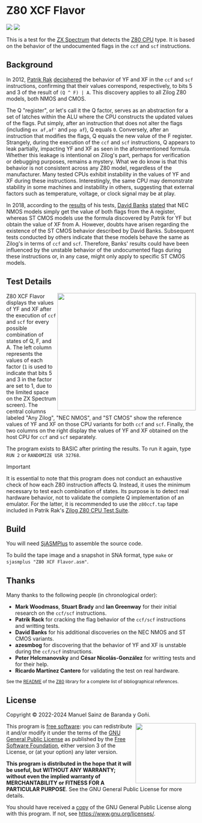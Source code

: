 # Z80 XCF Flavor

![](https://zxe.io/software/Z80_XCF_Flavor/assets/images/zx-spectrum-badge.svg)
[![](https://github.com/redcode/Z80_XCF_Flavor/actions/workflows/build.yml/badge.svg)](https://github.com/redcode/Z80_XCF_Flavor/actions/workflows/build.yml)

This is a test for the [ZX Spectrum](https://en.wikipedia.org/wiki/ZX_Spectrum) that detects the [Z80 CPU](https://en.wikipedia.org/wiki/Zilog_Z80) type. It is based on the behavior of the undocumented flags in the `ccf` and `scf` instructions.

## Background

In 2012, [Patrik Rak](https://https://github.com/raxoft) [deciphered](https://worldofspectrum.org/forums/discussion/41704) the behavior of YF and XF in the `ccf` and `scf` instructions, confirming that their values correspond, respectively, to bits 5 and 3 of the result of <code>(Q&nbsp;^&nbsp;F)&nbsp;|&nbsp;A</code>. This discovery applies to all Zilog Z80 models, both NMOS and CMOS.

The Q "register", or let's call it the Q factor, serves as an abstraction for a set of latches within the ALU where the CPU constructs the updated values of the flags. Put simply, after an instruction that does not alter the flags (including <code>ex&nbsp;af,af'</code> and <code>pop&nbsp;af</code>), Q equals `0`. Conversely, after an instruction that modifies the flags, Q equals the new value of the F register. Strangely, during the execution of the `ccf` and `scf` instructions, Q appears to leak partially, impacting YF and XF as seen in the aforementioned formula. Whether this leakage is intentional on Zilog's part, perhaps for verification or debugging purposes, remains a mystery. What we do know is that this behavior is not consistent across any Z80 model, regardless of the manufacturer. Many tested CPUs exhibit instability in the values of YF and XF during these instructions. Interestingly, the same CPU may demonstrate stability in some machines and instability in others, suggesting that external factors such as temperature, voltage, or clock signal may be at play.

In 2018, according to the [results](https://stardot.org.uk/forums/viewtopic.php?p=211042#p211042) of his tests, [David Banks](https://github.com/hoglet67) [stated](https://github.com/hoglet67/Z80Decoder/wiki/Undocumented-Flags) that NEC NMOS models simply get the value of both flags from the A register, whereas ST CMOS models use the formula discovered by Patrik for YF but obtain the value of XF from A. However, doubts have arisen regarding the existence of the ST CMOS behavior described by David Banks. Subsequent tests conducted by others indicate that these models behave the same as Zilog's in terms of `ccf` and `scf`. Therefore, Banks' results could have been influenced by the unstable behavior of the undocumented flags during these instructions or, in any case, might only apply to specific ST CMOS models.

## Test Details

<img src="https://zxe.io/software/Z80_XCF_Flavor/assets/images/readme-screenshot-1.5.gif" width="368" height="312" align="right">

Z80 XCF Flavor displays the values of YF and XF after the execution of `ccf` and `scf` for every possible combination of states of Q, F, and A. The left column represents the values of each factor (`1` is used to indicate that bits 5 and 3 in the factor are set to 1, due to the limited space on the ZX Spectrum screen). The central columns labeled "Any Zilog", "NEC NMOS", and "ST CMOS" show the reference values of YF and XF on those CPU variants for both `ccf` and `scf`. Finally, the two columns on the right display the values of YF and XF obtained on the host CPU for `ccf` and `scf` separately.

The program exists to BASIC after printing the results. To run it again, type `RUN 2` or <code>RANDOMIZE&nbsp;USR&nbsp;32768</code>.

> [!IMPORTANT]
> It is essential to note that this program does not conduct an exhaustive check of how each Z80 instruction affects Q. Instead, it uses the minimum necessary to test each combination of states. Its purpose is to detect real hardware behavior, not to validate the complete Q implementation of an emulator. For the latter, it is recommended to use the `z80ccf.tap` tape included in Patrik Rak's [Zilog Z80 CPU Test Suite](https://github.com/raxoft/z80test).

## Build

You will need [SjASMPlus](https://github.com/z00m128/sjasmplus) to assemble the source code.

To build the tape image and a snapshot in SNA format, type `make` or <code>sjasmplus&nbsp;"Z80&nbsp;XCF&nbsp;Flavor.asm"</code>.

## Thanks

Many thanks to the following people (in chronological order):

* **Mark Woodmass**, **Stuart Brady** and **Ian Greenway** for their initial research on the `ccf/scf` instructions.
* **Patrik Rack** for cracking the flag behavior of the `ccf/scf` instructions and writting tests.
* **David Banks** for his additional discoveries on the NEC NMOS and ST CMOS variants.
* **azesmbog** for discovering that the behavior of YF and XF is unstable during the `ccf/scf` instructions.
* **Peter Helcmanovsky** and **César Nicolás-González** for writting tests and for their help.
* **Ricardo Martínez Cantero** for validating the test on real hardware.

<sup>See the [README](https://github.com/redcode/Z80#thanks) of the [Z80](https://github.com/redcode/Z80) library for a complete list of bibliographical references.</sup>

## License

Copyright © 2022-2024 Manuel Sainz de Baranda y Goñi.  

<img src="https://zxe.io/software/Z80_XCF_Flavor/assets/images/gplv3.svg" width="160" align="right">

This program is [free software](https://www.gnu.org/philosophy/free-sw.html): you can redistribute it and/or modify it under the terms of the [GNU General Public License](https://www.gnu.org/licenses/gpl-3.0.en.html) as published by the [Free Software Foundation](https://www.fsf.org), either version 3 of the License, or (at your option) any later version.

**This program is distributed in the hope that it will be useful, but WITHOUT ANY WARRANTY; without even the implied warranty of MERCHANTABILITY or FITNESS FOR A PARTICULAR PURPOSE**. See the GNU General Public License for more details.

You should have received a [copy](COPYING) of the GNU General Public License along with this program. If not, see <https://www.gnu.org/licenses/>.
